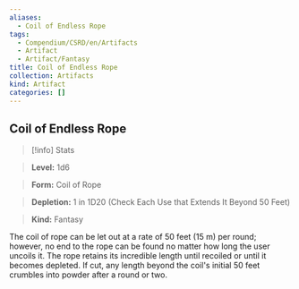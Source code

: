 ```yaml
---
aliases:
  - Coil of Endless Rope
tags:
  - Compendium/CSRD/en/Artifacts
  - Artifact
  - Artifact/Fantasy
title: Coil of Endless Rope
collection: Artifacts
kind: Artifact
categories: []
---
```

## Coil of Endless Rope    
>[!info] Stats    
> **Level:** 1d6    
> **Form:** Coil of Rope    
> **Depletion:** 1 in 1D20 (Check Each Use that Extends It Beyond 50 Feet)    
> **Kind:** Fantasy  
    
The coil of rope can be let out at a rate of 50 feet (15 m) per round; however, no end to the rope can be found no matter how long the user uncoils it. The rope retains its incredible length until recoiled or until it becomes depleted. If cut, any length beyond the coil's initial 50 feet crumbles into powder after a round or two.